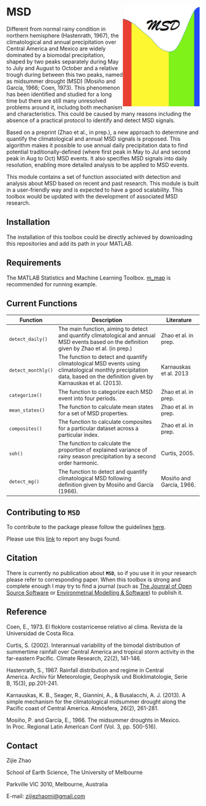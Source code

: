 MSD <img src="https://github.com/ZijieZhaoMMHW/MSD/blob/master/docs/logo_msd.png" width=200 align="right" />
==================================================================

Different from normal rainy condition in northern hemisphere (Hastenrath, 1967), the climatological and annual precipitation over Central America and Mexico are widely dominated by a biomodal precipitation, shaped by two peaks separately during May to July and August to October and a relative trough during between this two peaks, named as midsummer drought (MSD) (Mosiño and García, 1966; Coen, 1973). This phenomenon has been identified and studied for a long time but there are still many unresolved problems around it, includng both mechanism and characteristics. This could be caused by many reasons including the absence of a practical protocol to identify and detect MSD signals. 

Based on a preprint (Zhao et al., in prep.), a new approach to determine and quantify the climatological and annual MSD signals is proposed. This algorithm makes it possible to use annual daily precipitation data to find potential traditionally-defined (where first peak in May to Jul and second peak in Aug to Oct) MSD events. It also specifies MSD signals into daily resolution, enabling more detailed analysis to be applied to MSD events. 

This module contains a set of function associated with detection and analysis about MSD based on recent and past research. This module is built in a user-friendly way and is expected to have a good scalability. This toolbox would be updated with the development of associated MSD research.

Installation
-------------

The installation of this toolbox could be directly achieved by downloading this repositories and add its path in your MATLAB.

Requirements
-------------

The MATLAB Statistics and Machine Learning Toolbox. [m_map](https://www.eoas.ubc.ca/~rich/map.html) is recommended for running example.

Current Functions
-------------

<table>
<colgroup>
<col width="17%" />
<col width="60%" />
<col width="22%" />
</colgroup>
<thead>
<tr class="header">
<th>Function</th>
<th>Description</th>
<th>Literature</th>
</tr>
</thead>
<tbody>
<tr class="odd">
<td><code>detect_daily()</code></td>
<td>The main function, aiming to detect and quantify climatological and annual MSD events based on the definition given by Zhao et al. (in prep.) </td>
<td>Zhao et al. in prep.</td>
</tr>
<tr class="even">
<td><code>detect_monthly()</code></td>
<td>The function to detect and quantify climatological MSD events using climatological monthly precipitation data, based on the definition given by Karnauskas et al. (2013). </td>
<td>Karnauskas et al. 2013</td>
</tr>
<tr class="odd">
<td><code>categorize()</code></td>
<td>The function to categorize each MSD event into four periods. </td>
<td>Zhao et al. in prep. </td>
</tr>
<tr class="even">
<td><code>mean_states()</code></td>
<td>The function to calculate mean states for a set of MSD properties. </td>
<td>Zhao et al. in prep. </td>
</tr>
<tr class="odd">
<td><code>composites()</code></td>
<td>The function to calculate composites for a particular dataset across a particular index.</td>
<td>Zhao et al. in prep. </td>
</tr>
<tr class="even">
<td><code>soh()</code></td>
<td>The function to calculate the proportion of explained variance of rainy season precipitation by a second order harmonic.</td>
<td>Curtis, 2005. </td>
</tr>
<tr class="odd">
<td><code>detect_mg()</code></td>
<td>The function to detect and quantify climatological MSD following definition given by Mosiño and García (1966).</td>
<td>Mosiño and García, 1966. </td>
</tr>
</tbody>
</table>

Contributing to `MSD`
-------

To contribute to the package please follow the guidelines [here](https://github.com/ZijieZhaoMMHW/MSD/blob/master/docs/Contributing_to_MSD.md).

Please use this [link](https://github.com/ZijieZhaoMMHW/MSD/issues) to report any bugs found.

Citation
-------

There is currently no publication about **`MSD`**, so if you use it in your research please refer to corresponding paper. When this toolbox is strong and complete enough I may try to find a journal (such as [The Jounral of Open Source Software](https://joss.theoj.org/papers) or [Environmetnal Modelling & Software](https://www.journals.elsevier.com/environmental-modelling-and-software/)) to publish it.

Reference
-------

Coen, E., 1973. El floklore costarricense relativo al clima. Revista de la Universidad de Costa Rica.

Curtis, S. (2002). Interannual variability of the bimodal distribution of summertime rainfall over Central America and tropical storm activity in the far-eastern Pacific. Climate Research, 22(2), 141-146.

Hastenrath, S., 1967. Rainfall distribution and regime in Central America. Archiv für Meteorologie, Geophysik und Bioklimatologie, Serie B, 15(3), pp.201-241.

Karnauskas, K. B., Seager, R., Giannini, A., & Busalacchi, A. J. (2013). A simple mechanism for the climatological midsummer drought along the Pacific coast of Central America. Atmósfera, 26(2), 261-281.

Mosiño, P. and García, E., 1966. The midsummer droughts in Mexico. In Proc. Regional Latin American Conf (Vol. 3, pp. 500-516).


Contact
-------

Zijie Zhao

School of Earth Science, The University of Melbourne

Parkville VIC 3010, Melbourne, Australia

E-mail: <zijiezhaomj@gmail.com> 




